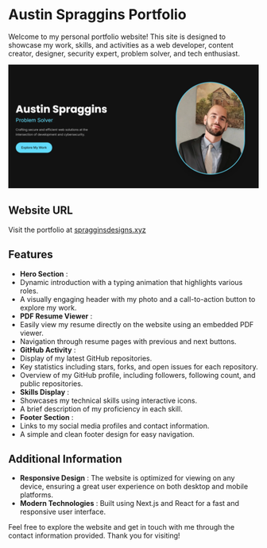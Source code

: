 # Austin Spraggins Portfolio

Welcome to my personal portfolio website! This site is designed to showcase my work, skills, and activities as a web developer, content creator, designer, security expert, problem solver, and tech enthusiast.


![1722533388811](image/README/1722533388811.png)

## Website URL

Visit the portfolio at [spragginsdesigns.xyz](https://spragginsdesigns.xyz/)

## Features

* **Hero Section** :
* Dynamic introduction with a typing animation that highlights various roles.
* A visually engaging header with my photo and a call-to-action button to explore my work.
* **PDF Resume Viewer** :
* Easily view my resume directly on the website using an embedded PDF viewer.
* Navigation through resume pages with previous and next buttons.
* **GitHub Activity** :
* Display of my latest GitHub repositories.
* Key statistics including stars, forks, and open issues for each repository.
* Overview of my GitHub profile, including followers, following count, and public repositories.
* **Skills Display** :
* Showcases my technical skills using interactive icons.
* A brief description of my proficiency in each skill.
* **Footer Section** :
* Links to my social media profiles and contact information.
* A simple and clean footer design for easy navigation.

## Additional Information

* **Responsive Design** : The website is optimized for viewing on any device, ensuring a great user experience on both desktop and mobile platforms.
* **Modern Technologies** : Built using Next.js and React for a fast and responsive user interface.

Feel free to explore the website and get in touch with me through the contact information provided. Thank you for visiting!
